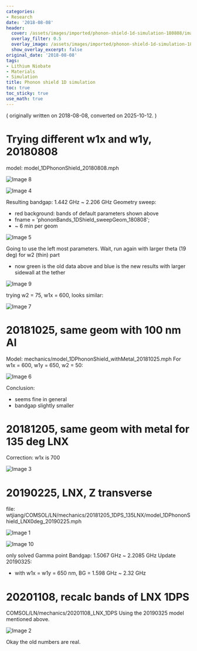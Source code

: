 ```yaml
---
categories:
- Research
date: '2018-08-08'
header:
  cover: /assets/images/imported/phonon-shield-1d-simulation-180808/image8.png
  overlay_filter: 0.5
  overlay_image: /assets/images/imported/phonon-shield-1d-simulation-180808/image8.png
  show_overlay_excerpt: false
original_date: '2018-08-08'
tags:
- Lithium Niobate
- Materials
- Simulation
title: Phonon shield 1D simulation
toc: true
toc_sticky: true
use_math: true
---
```


( originally written on 2018-08-08, converted on 2025-10-12. )

# Trying different w1x and w1y, 20180808
model: model_1DPhononShield_20180808.mph

![Image 8](/assets/images/imported/phonon-shield-1d-simulation-180808/image8.png)

![Image 4](/assets/images/imported/phonon-shield-1d-simulation-180808/image4.png)

Resulting bandgap: 1.442 GHz \~ 2.206 GHz
Geometry sweep:
- red background: bands of default parameters shown above
- fname = 'phononBands_1DShield_sweepGeom_180808';
- \~ 6 min per geom

![Image 5](/assets/images/imported/phonon-shield-1d-simulation-180808/image5.png)

Going to use the left most parameters.
Wait, run again with larger theta (19 deg) for w2 (thin) part
- now green is the old data above and blue is the new results with larger sidewall at the tether

![Image 9](/assets/images/imported/phonon-shield-1d-simulation-180808/image9.png)

trying w2 = 75, w1x = 600, looks similar:

![Image 7](/assets/images/imported/phonon-shield-1d-simulation-180808/image7.png)

# 20181025, same geom with 100 nm Al
Model: mechanics/model_1DPhononShield_withMetal_20181025.mph
For w1x = 600, w1y = 650, w2 = 50:

![Image 6](/assets/images/imported/phonon-shield-1d-simulation-180808/image6.png)

Conclusion:
- seems fine in general
- bandgap slightly smaller
# 20181205, same geom with metal for 135 deg LNX
Correction: w1x is 700

![Image 3](/assets/images/imported/phonon-shield-1d-simulation-180808/image3.png)

# 20190225, LNX, Z transverse
file: wtjiang/COMSOL/LN/mechanics/20181205_1DPS_135LNX/model_1DPhononShield_LNX0deg_20190225.mph

![Image 1](/assets/images/imported/phonon-shield-1d-simulation-180808/image1.png)

![Image 10](/assets/images/imported/phonon-shield-1d-simulation-180808/image10.png)

only solved Gamma point
Bandgap: 1.5067 GHz \~ 2.2085 GHz
Update 20190325:
- with w1x = w1y = 650 nm, BG = 1.598 GHz \~ 2.32 GHz
# 20201108, recalc bands of LNX 1DPS
COMSOL/LN/mechanics/20201108_LNX_1DPS
Using the 20190325 model mentioned above.

![Image 2](/assets/images/imported/phonon-shield-1d-simulation-180808/image2.png)

Okay the old numbers are real.